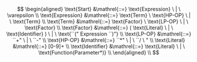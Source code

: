 $$
\begin{aligned}
\text{Start} &\mathrel{::=} \text{Expression} \ | \ \varepsilon \\
\text{Expression} &\mathrel{::=} \text{Term} \ \text{HP-OP} \ | \ \text{Term} \\
\text{Term} &\mathrel{::=} \text{Factor} \ \text{LP-OP} \ | \ \text{Factor} \\ 
\text{Factor} &\mathrel{::=} ( \text{Literal} \ | \ \text{Identifier} ) \ | \ \text{``(" Expression ``)"} \\
\text{LP-OP} &\mathrel{::=} ``+" \ | \ ``-" \\
\text{HP-OP} &\mathrel{::=} ``*" \ | \ ``/ \ " \\
\text{Literal} &\mathrel{::=} [0-9]+ \\
\text{Identifier} &\mathrel{::=} \text{Literal} \ | \ \text{Function(Parameter*)} \\
\end{aligned} \\
$$
